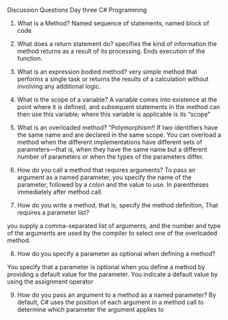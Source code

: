 Discussion Questions
Day three
C# Programming
1.	 What is a Method?
Named sequence of statements, named block of code
2.	What does a return statement do?
specifies the kind of information the method  returns as a result of its processing.
Ends execution of the function.
3.	What is an expression bodied method?
very simple method that performs a single task or returns the results of a calculation without involving any additional logic.
4.	What is the scope of a variable?
A variable comes into existence at the point where it is defined, and subsequent statements in the method can then use this variable; where this variable is applicable is its “scope”
5.	What is an overloaded method? “Polymorphism!!
If two identifiers have the same name and are declared in the same scope. You can overload a method when the different implementations have different sets of parameters—that is, when they have the same name but a different number of parameters or when the types of the parameters differ.

6.	How do you call a method that requires arguments?
To pass an argument as a named parameter, you specify the name of the parameter, followed by a colon and the value to use.  In parentheses immediately after method call.

7.	How do you write a method, that is, specify the method definition, 
That requires a parameter list?

you supply a comma-separated list of arguments, and the number and type of the arguments are used by the compiler to select one of the overloaded method.

8.	 How do you specify a parameter as optional when defining a method?

You specify that a parameter is optional when you define a method by providing a default value for the parameter. You indicate a default value by using the assignment operator

9.	How do you pass an argument to a method as a named parameter?
By default, C# uses the position of each argument in a method call to determine which parameter the argument applies to

